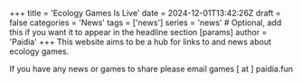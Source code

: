 +++
title = 'Ecology Games Is Live'
date = 2024-12-01T13:42:26Z
draft = false
categories = 'News'
tags = ['news']
series = 'news' # Optional, add this if you want it to appear in the headline section
[params]
  author = 'Paidia'
+++
This website aims to be a hub for links to and news about ecology games.
<!--more-->
If you have any news or games to share please email games [ at ] paidia.fun 